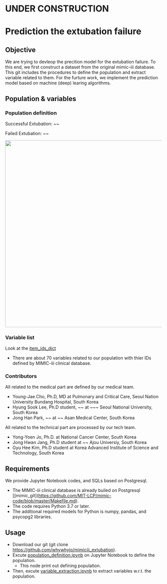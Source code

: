 UNDER CONSTRUCTION
==============

# Prediction the extubation failure
## Objective
We are trying to devleop the precition model for the extubation failure. 
To this end, we first construct a dataset from the original mimic-iii database.
This git includes the procedures to define the population and extract variable related to them.
For the furture work, we implement the prediction model based on machine (deep) learing algorithms. 

## Population & variables

### Population definition
Successful Extubation: ~~
 
Failed Extubation: ~~

<img src="https://imgur.com/pkevxCD.png" width=600>


### Variable list 
Look at the [item_ids_dict](./csv/item_ids_dict.csv)
- There are about 70 variables related to our population with thier IDs defined by MIMIC-iii clinical database.

### Contributors
All related to the medical part are defined by our medical team.
- Young-Jae Cho, Ph.D, MD at Pulmonary and Critical Care, Seoul Nation University Bundang Hospital, South Korea 
- Hyung Sook Lee, Ph.D student, ~~ at ~~~ Seoul National University, South Korea 
- Jong Han Park, ~~ at ~~ Asan Medical Center, South Korea 

All related to the technical part are processed by our tech team.
- Yong-Yoen Jo, Ph.D. at National Cancer Center, South Korea
- Jong Hwan Jang, Ph.D student at ~~ Ajou Universiy, South Korea
- Gyu Hee Kim, Ph.D student at Korea Advanced Institute of Science and Technology, South Korea

## Requirements
We provide Jupyter Notebook codes, and SQLs based on Postgresql.
- The MIMIC-iii clinical database is already builed on Postgresql [\[mimic_git\](https://github.com/MIT-LCP/mimic-code/blob/master/Makefile.md).
- The code requires Python 3.7 or later. 
- The additional required models for Python is numpy, pandas, and psycopg2 libraries.

## Usage
- Download our git (git clone https://github.com/whywhyjo/mimiciii_extubation).
- Excute [population_definition.ipynb](./population_definition.ipynb) on Jupyter Notebook to define the population.
    - This node print out defining population.
- Then, excute [variable_extraction.ipynb](./variable_extraction.ipynb) to extract variables w.r.t. the population.

